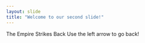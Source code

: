 ```yaml
---
layout: slide
title: "Welcome to our second slide!"
---
```

The Empire Strikes Back
Use the left arrow to go back!
